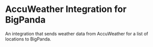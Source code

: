 # AccuWeather Integration for BigPanda

An integration that sends weather data from AccuWeather for a list of locations to BigPanda.
